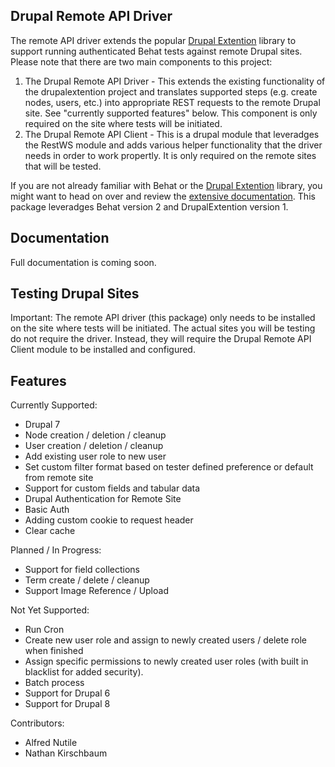 
## Drupal Remote API Driver

The remote API driver extends the popular [Drupal Extention](https://github.com/jhedstrom/drupalextension) library to support running authenticated Behat tests against remote Drupal sites. Please note that there are two main components to this project:

1. The Drupal Remote API Driver - This extends the existing functionality of the drupalextention project and translates supported steps (e.g. create nodes, users, etc.) into appropriate REST requests to the remote Drupal site. See "currently supported features" below. This component is only required on the site where tests will be initiated.
2. The Drupal Remote API Client - This is a drupal module that leveradges the RestWS module and adds various helper functionality that the driver needs in order to work propertly. It is only required on the remote sites that will be tested.

If you are not already familiar with Behat or the [Drupal Extention](https://github.com/jhedstrom/drupalextension) library, you might want to head on over and review the [extensive documentation](https://behat-drupal-extension.readthedocs.org). This package leveradges Behat version 2 and DrupalExtention version 1.

## Documentation

Full documentation is coming soon.


## Testing Drupal Sites

Important: The remote API driver (this package) only needs to be installed on the site where tests will be initiated. The actual sites you will be testing do not require the driver. Instead, they will require the Drupal Remote API Client module to be installed and configured.


## Features 

Currently Supported:

* Drupal 7
* Node creation / deletion / cleanup
* User creation / deletion / cleanup
* Add existing user role to new user
* Set custom filter format based on tester defined preference or default from remote site
* Support for custom fields and tabular data
* Drupal Authentication for Remote Site
* Basic Auth
* Adding custom cookie to request header
* Clear cache

Planned / In Progress:

* Support for field collections
* Term create / delete / cleanup
* Support Image Reference / Upload

Not Yet Supported:

* Run Cron
* Create new user role and assign to newly created users / delete role when finished
* Assign specific permissions to newly created user roles (with built in blacklist for added security).
* Batch process
* Support for Drupal 6
* Support for Drupal 8

Contributors:

* Alfred Nutile
* Nathan Kirschbaum
